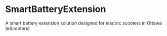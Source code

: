 # SmartBatteryExtension
A smart battery extension solution designed for electric scooters in Ottawa (eScooters)
